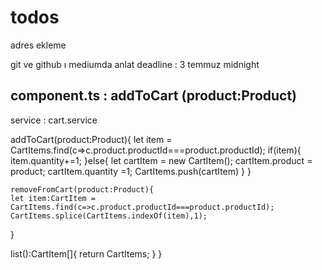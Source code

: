 # todos


adres ekleme

<!-- *************/*/ -->
git ve github ı mediumda anlat deadline : 3 temmuz midnight
<!-- *************/*/ -->



component.ts : addToCart (product:Product) 
---------------------------------------------------
service : cart.service 

  addToCart(product:Product){
    let item = CartItems.find(c=>c.product.productId===product.productId);
    if(item){
      item.quantity+=1;
    }else{
      let cartItem = new CartItem();
      cartItem.product = product;
      cartItem.quantity =1;
      CartItems.push(cartItem)
    }
  }

    removeFromCart(product:Product){
    let item:CartItem = CartItems.find(c=>c.product.productId===product.productId);
    CartItems.splice(CartItems.indexOf(item),1);
  }

  list():CartItem[]{
    return CartItems;
  }
}

